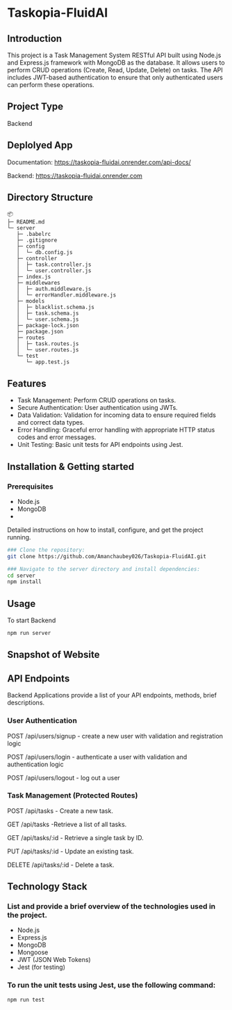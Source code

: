# Taskopia-FluidAI
## Introduction

This project is a Task Management System RESTful API built using Node.js and Express.js framework with MongoDB as the database. It allows users to perform CRUD operations (Create, Read, Update, Delete) on tasks. The API includes JWT-based authentication to ensure that only authenticated users can perform these operations.

## Project Type
Backend 

## Deplolyed App

Documentation: https://taskopia-fluidai.onrender.com/api-docs/

Backend: https://taskopia-fluidai.onrender.com

## Directory Structure
```
📦 
├─ README.md
└─ server
   ├─ .babelrc
   ├─ .gitignore
   ├─ config
   │  └─ db.config.js
   ├─ controller
   │  ├─ task.controller.js
   │  └─ user.controller.js
   ├─ index.js
   ├─ middlewares
   │  ├─ auth.middleware.js
   │  └─ errorHandler.middleware.js
   ├─ models
   │  ├─ blacklist.schema.js
   │  ├─ task.schema.js
   │  └─ user.schema.js
   ├─ package-lock.json
   ├─ package.json
   ├─ routes
   │  ├─ task.routes.js
   │  └─ user.routes.js
   └─ test
      └─ app.test.js

```



## Features
- Task Management: Perform CRUD operations on tasks.
- Secure Authentication: User authentication using JWTs.
- Data Validation: Validation for incoming data to ensure required fields and correct data types.
- Error Handling: Graceful error handling with appropriate HTTP status codes and error messages.
- Unit Testing: Basic unit tests for API endpoints using Jest.



  
## Installation & Getting started
### Prerequisites
- Node.js
- MongoDB
- 
Detailed instructions on how to install, configure, and get the project running.

```bash
### Clone the repository:
git clone https://github.com/Amanchaubey026/Taskopia-FluidAI.git

### Navigate to the server directory and install dependencies:
cd server
npm install

```

## Usage

To start Backend

```bash
npm run server

```

## Snapshot of Website








## API Endpoints

Backend Applications provide a list of your API endpoints, methods, brief descriptions.

### User Authentication
<p>POST /api/users/signup - create a new user with validation and registration logic</p>
<p>POST /api/users/login - authenticate a user with validation and authentication logic</p>
<p>POST /api/users/logout - log out a user</p>

### Task Management (Protected Routes)
<p>POST /api/tasks - Create a new task.</p>
<p>GET /api/tasks -Retrieve a list of all tasks.</p>
<p>GET /api/tasks/:id - Retrieve a single task by ID.</p>
<p>PUT /api/tasks/:id -  Update an existing task.</p>
<p>DELETE /api/tasks/:id - Delete a task.</p>


## Technology Stack

### List and provide a brief overview of the technologies used in the project.

- Node.js
- Express.js
- MongoDB
- Mongoose
- JWT (JSON Web Tokens)
- Jest (for testing)

### To run the unit tests using Jest, use the following command:

```bash
npm run test
```


